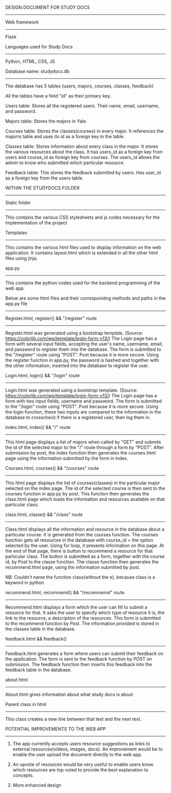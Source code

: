 DESIGN DOCUMENT FOR STUDY DOCS
******************************

Web framework
**************
Flask

Languages used for Study Docs
*****************************
Python, HTML, CSS, JS


Database name: studydocs.db
****************************

The database has 5 tables (users, majors, courses, classes, feedback)

All the tables have a field "id" as their primary key.

Users table: Stores all the registered users. Their name, email, username, and password.

Majors table: Stores the majors in Yale.

Courses table: Stores the classes(courses) in every major. It references the majorrs table and uses its id as a foreign key in the table.

Classes table: Stores information about every class in the major. It stores the various resources about the class. It has users_id as a foreign key from users and course_id as foreign key from courses.
The users_id allows the admin to know who submitted which particular resource.

Feedback table: This stores the feedback submitted by users. Has user_id as a foreign key from the users table.

WITHIN THE STUDYDOCS FOLDER
***************************

Static folder
**************
This contains the various CSS stylesheets and js codes necessary for the implementation of the project

Templates
*********
This contains the various html files used to display information on the web application.
It contains layout.html which is extended in all the other html files using jinja.


app.py
******
This contains the python codes used for the backend programming of the web app.


Below are some html files and their corresponidng methods and paths in the app.py file
****************************************************************************************

Register.html, register() && "/register" route
**********************************************
Register.html was generated using a bootstrap template. (Source: https://colorlib.com/wp/template/login-form-v13/)
The Login page has a form with several input fields, accepting the user's name, username, email, and password to register them into the database.
The form is submitted to the "/register" route using "POST". Post because it is more secure.
Using the register function in app.py, the password is hashed and together with the other information, inserted into the database to register the user.


Login.html, login() && "/login" route
***************************
Login.html was generated using a bootstrap template. (Source: https://colorlib.com/wp/template/login-form-v13/)
The Login page has a form with two input fields, username and password.
The form is submitted to the "/login" route using "POST". Post because it is more secure.
Using the login function, these two inputs are compared to the information in the database to crosscheck if there is a registered user, then log them in.


Index.html, index() && "/" route
********************************
This html page displays a list of majors when called by "GET" and submits the id of the selected major to the "/" route through a form by "POST". After submission by post, the index function then generates the courses.html page using the information submitted by the form in index.

Courses.html, courses() && "/courses" route
*******************************************
This html page displays the list of courses(classes) in the particular major selected on the index page. The id of the selected course is then sent to the courses function in app.py by post. This function then generates the class.html page which loads the information and resources available on that particular class.

class.html, classe() && "/class" route
***************************************
Class.html displays all the information and resource in the database about a particular course.
It is generated from the courses function. The courses function gets all resources in the database with course_id = the option selected by the user.
Using for loop, it presents information on this page.
At the end of that page, there is button to recommend a resource for that particular class.
The button is submitted as a form, together with the course id, by Post to the classe function.
The classe function then generates the recommend.html page, using the information submitted by post.


NB: Couldn't name the function class(without the e), because class is a keyword in python


recommend.html, recommend() && "/recommemd" route
**************************************************
Recommend.html displays a form which the user can fill to submit a resource for that.
It asks the user to specify which type of resource it is, the link to the resource, a description of the resources.
This form is submitted to the recommend function by Post.
The information provided is stored in the classes table in the database.


feedback.html && feedback()
*************************
Feedback.html generates a form where users can submit their feedback on the application.
The form is sent to the feedback function by POST on submission.
The feedback function then inserts this feedback into the feedback table in the database.


about.html
***********
About.html gives information about what study docs is about



Parent class in html
********************
This class creates a new line between that text and the next text.





POTENTIAL IMPROVEMENTS TO THE WEB APP
***************************************
1. The app currently accepts users resource suggestions as links to external resources(videos, images, docs). An improvement would be to enable the user upload the document directly to the web app.

2. An upvote of resources would be very useful to enable users know which resources are top voted to provide the best explanation to concepts.

3. More enhanced design